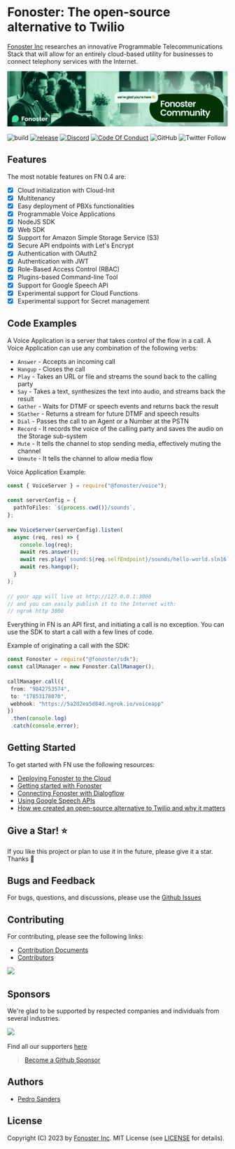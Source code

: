 
# Fonoster: The open-source alternative to Twilio

[Fonoster Inc](https://fonoster.com) researches an innovative Programmable Telecommunications Stack that will allow for an entirely cloud-based utility for businesses to connect telephony services with the Internet.

<a href="https://discord.gg/mpWSRUhG7e"><img alt="Fonoster community banner" src="https://raw.githubusercontent.com/fonoster/.github/main/profile/community.png"></img></a>

![build](https://github.com/fonoster/fonoster/workflows/unit%20tests/badge.svg) [![release](https://github.com/fonoster/fonoster/actions/workflows/release.yml/badge.svg)](https://github.com/fonoster/fonoster/actions/workflows/release.yml) [![Discord](https://img.shields.io/discord/1016419835455996076?color=5865F2&label=Discord&logo=discord&logoColor=white)](https://discord.gg/4QWgSz4hTC) <a href="https://github.com/fonoster/fonoster/blob/main/CODE_OF_CONDUCT.md"><img src="https://img.shields.io/badge/Code%20of%20Conduct-v1.0-ff69b4.svg?color=%2347b96d" alt="Code Of Conduct"></a> ![GitHub](https://img.shields.io/github/license/fonoster/fonoster?color=%2347b96d) ![Twitter Follow](https://img.shields.io/twitter/follow/fonoster?style=social)

## Features 

The most notable features on FN 0.4 are:

- [x] Cloud initialization with Cloud-Init
- [x] Multitenancy
- [x] Easy deployment of PBXs functionalities
- [x] Programmable Voice Applications
- [x] NodeJS SDK
- [x] Web SDK
- [x] Support for Amazon Simple Storage Service (S3)
- [x] Secure API endpoints with Let's Encrypt
- [x] Authentication with OAuth2
- [X] Authentication with JWT 
- [x] Role-Based Access Control (RBAC)
- [x] Plugins-based Command-line Tool
- [x] Support for Google Speech API
- [x] Experimental support for Cloud Functions
- [x] Experimental support for Secret management

## Code Examples

A Voice Application is a server that takes control of the flow in a call. A Voice Application can use any combination of the following verbs:

- `Answer` - Accepts an incoming call
- `Hangup` - Closes the call
- `Play` - Takes an URL or file and streams the sound back to the calling party
- `Say` - Takes a text, synthesizes the text into audio, and streams back the result
- `Gather` - Waits for DTMF or speech events and returns back the result
- `SGather` - Returns a stream for future DTMF and speech results
- `Dial` - Passes the call to an Agent or a Number at the PSTN
- `Record` - It records the voice of the calling party and saves the audio on the Storage sub-system
- `Mute` - It tells the channel to stop sending media, effectively muting the channel
- `Unmute` - It tells the channel to allow media flow

Voice Application Example:

```typescript
const { VoiceServer } = require("@fonoster/voice");

const serverConfig = {
  pathToFiles: `${process.cwd()}/sounds`,
};

new VoiceServer(serverConfig).listen(
  async (req, res) => {
    console.log(req);
    await res.answer();
    await res.play(`sound:${req.selfEndpoint}/sounds/hello-world.sln16`);
    await res.hangup();
  }
);

// your app will live at http://127.0.0.1:3000 
// and you can easily publish it to the Internet with:
// ngrok http 3000
```

Everything in FN is an API first, and initiating a call is no exception. You can use the SDK to start a call with a few lines of code.

Example of originating a call with the SDK:

```typescript
const Fonoster = require("@fonoster/sdk");
const callManager = new Fonoster.CallManager();

callManager.call({
 from: "9842753574",
 to: "17853178070",
 webhook: "https://5a2d2ea5d84d.ngrok.io/voiceapp"
})
 .then(console.log)
 .catch(console.error);
```

## Getting Started

To get started with FN use the following resources:

- [Deploying Fonoster to the Cloud](./docs/operator/deploy-your-server.md)
- [Getting started with Fonoster](https://learn.fonoster.com/)
- [Connecting Fonoster with Dialogflow](https://learn.fonoster.com/docs/tutorials/connecting_with_dialogflow)
- [Using Google Speech APIs](https://learn.fonoster.com/docs/tutorials/using_google_speech)
- [How we created an open-source alternative to Twilio and why it matters](https://github.com/fonoster/blog/blob/main/2021/001/post.md)

## Give a Star! ⭐

If you like this project or plan to use it in the future, please give it a star. Thanks 🙏

## Bugs and Feedback

For bugs, questions, and discussions, please use the [Github Issues](https://github.com/fonoster/fonoster/issues)

## Contributing

For contributing, please see the following links:

 - [Contribution Documents](https://github.com/fonoster/fonoster/blob/main/CONTRIBUTING.md)
 - [Contributors](https://github.com/fonoster/fonoster/contributors)

<a href="https://github.com/fonoster/fonoster/graphs/contributors">
  <img src="https://contrib.rocks/image?repo=fonoster/fonoster" />
</a>

## Sponsors

We're glad to be supported by respected companies and individuals from several industries.

<a href="https://github.com/sponsors/fonoster"><img src="https://www.camanio.com/en/wp-content/uploads/sites/11/2018/09/camanio-carerund-cclogga-transparent.png" height="50"/></a>

Find all our supporters [here](https://github.com/sponsors/fonoster)

> [Become a Github Sponsor](https://github.com/sponsors/fonoster)

## Authors
 - [Pedro Sanders](https://github.com/psanders)

## License
Copyright (C) 2023 by [Fonoster Inc](https://fonoster.com). MIT License (see [LICENSE](https://github.com/fonoster/fonoster/blob/main/LICENSE) for details).

